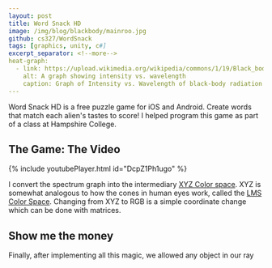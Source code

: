 ```yaml
---
layout: post
title: Word Snack HD
image: /img/blog/blackbody/mainroo.jpg
github: cs327/WordSnack
tags: [graphics, unity, c#]
excerpt_separator: <!--more-->
heat-graph:
  - link: https://upload.wikimedia.org/wikipedia/commons/1/19/Black_body.svg
    alt: A graph showing intensity vs. wavelength
    caption: Graph of Intensity vs. Wavelength of black-body radiation
---
```

Word Snack HD is a free puzzle game for iOS and Android. Create words that match each alien's tastes to score! I helped program this game as part of a class at Hampshire College.

<!--more-->
## The Game: The Video
{% include youtubePlayer.html id="DcpZ1Ph1ugo" %}

I convert the spectrum graph into the intermediary
<a href="https://www.youtube.com/watch?v=x0-qoXOCOow">XYZ Color space</a>.
XYZ is somewhat analogous to how the cones in human eyes work, called the
<a href="https://en.wikipedia.org/wiki/LMS_color_space">LMS Color Space</a>.
Changing from XYZ to RGB is a simple coordinate change which can be done with matrices.

## Show me the money
Finally, after implementing all this magic, we allowed any object in our ray
